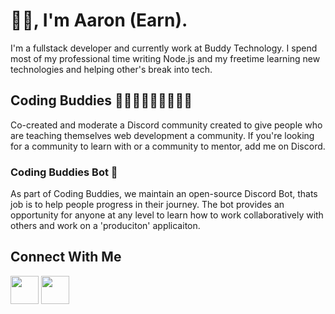 # 👋🏾, I'm Aaron (Earn). 

I'm a fullstack developer and currently work at Buddy Technology. I spend most of my professional time writing Node.js and my freetime learning new technologies and helping other's break into tech.

## Coding Buddies 👨🏾‍💻👩🏻‍💻🧑🏼‍💻
Co-created and moderate a Discord community created to give people who are teaching themselves web development a community. If you're looking for a community to learn with or a community to mentor, add me on Discord.

### Coding Buddies Bot 🤖
As part of Coding Buddies, we maintain an open-source Discord Bot, thats job is to help people progress in their journey. The bot provides an opportunity for anyone at any level to learn how to work collaboratively with others and work on a 'produciton' applicaiton. 

## Connect With Me

<a href="https://www.linkedin.com/in/aaronware/"><img src="https://bankimooncentre.org/wp-content/uploads/2020/05/LinkedIn-Icon-Square.png" height="45" width="45"></a> <a href="https://discordapp.com/users/617759522190131210"><img src="https://www.freepnglogos.com/uploads/discord-logo-png/discord-logo-logodownload-download-logotipos-1.png" height="45" width="45" padding-left="5"></a>




  
